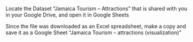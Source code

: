


Locate the Dataset “Jamaica Tourism – Attractions” that is shared with you in your Google Drive, and open it in Google Sheets

Since the file was downloaded as an Excel spreadsheet, make a copy and save it as a Google Sheet “Jamaica Tourism – attractions (visualization)”

